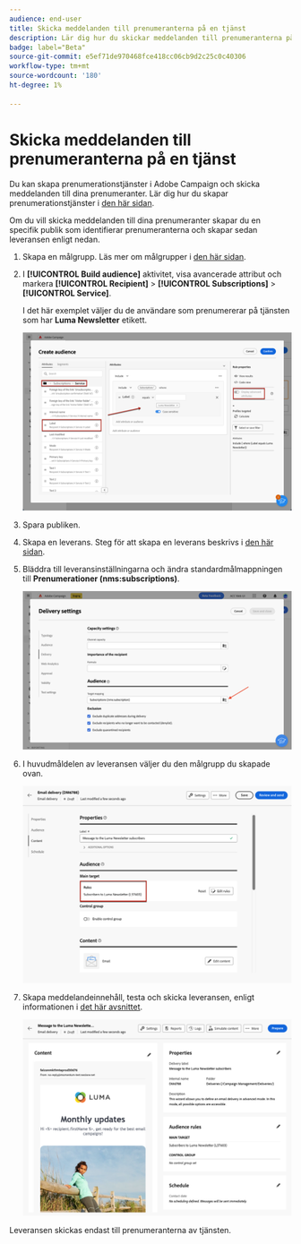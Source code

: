 ```yaml
---
audience: end-user
title: Skicka meddelanden till prenumeranterna på en tjänst
description: Lär dig hur du skickar meddelanden till prenumeranterna på en tjänst
badge: label="Beta"
source-git-commit: e5ef71de970468fce418cc06cb9d2c25c0c40306
workflow-type: tm+mt
source-wordcount: '180'
ht-degree: 1%

---
```



# Skicka meddelanden till prenumeranterna på en tjänst

Du kan skapa prenumerationstjänster i Adobe Campaign och skicka meddelanden till dina prenumeranter. Lär dig hur du skapar prenumerationstjänster i [den här sidan](../audience//manage-services.md#create-service).

Om du vill skicka meddelanden till dina prenumeranter skapar du en specifik publik som identifierar prenumeranterna och skapar sedan leveransen enligt nedan.

1. Skapa en målgrupp. Läs mer om målgrupper i [den här sidan](../audience/create-audience.md).

1. I **[!UICONTROL Build audience]** aktivitet, visa avancerade attribut och markera **[!UICONTROL Recipient]** > **[!UICONTROL Subscriptions]** > **[!UICONTROL Service]**.

   I det här exemplet väljer du de användare som prenumererar på tjänsten som har **Luma Newsletter** etikett.

   ![](assets/service-audience-subscribers.png)

1. Spara publiken.
1. Skapa en leverans. Steg för att skapa en leverans beskrivs i [den här sidan](../msg/gs-messages.md#create-delivery).
1. Bläddra till leveransinställningarna och ändra standardmålmappningen till **Prenumerationer (nms:subscriptions)**.

   ![](assets/service-delivery-change-mapping.png)

1. I huvudmåldelen av leveransen väljer du den målgrupp du skapade ovan.

   ![](assets/service-delivery-targeting-subscribers.png)

1. Skapa meddelandeinnehåll, testa och skicka leveransen, enligt informationen i [det här avsnittet](../preview-test/preview-test.md).

   ![](assets/service-delivery-ready.png)

Leveransen skickas endast till prenumeranterna av tjänsten.

